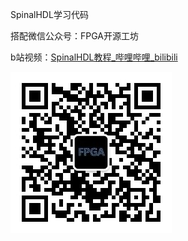 SpinalHDL学习代码



搭配微信公众号：FPGA开源工坊

b站视频：[SpinalHDL教程_哔哩哔哩_bilibili](https://www.bilibili.com/video/BV1Ga411a7hb)



![微信公众号](img/qrcode_for_gh_aac08968821a_258.jpg)